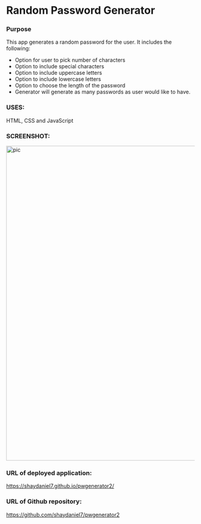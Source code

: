 # Random Password Generator

### Purpose
This app generates a random password for the user. It includes the following:

  * Option for user to pick number of characters
  * Option to include special characters 
  * Option to include uppercase letters
  * Option to include lowercase letters
  * Option to choose the length of the password
  * Generator will generate as many passwords as user would like to have.

### USES: 
HTML, CSS and JavaScript

### SCREENSHOT:

<img width="841" alt="pic" src="https://user-images.githubusercontent.com/67557233/90947238-1eb0a680-e3e9-11ea-8368-430f40384d78.png">

### URL of deployed application: 
https://shaydaniel7.github.io/pwgenerator2/

### URL of Github repository: 
https://github.com/shaydaniel7/pwgenerator2
